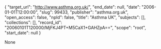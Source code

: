 {
  "target_url": "http://www.asthma.org.uk/", 
  "end_date": null, 
  "date": "2006-01-01T12:00:00", 
  "slug": 99433, 
  "publisher": "asthma.org.uk", 
  "open_access": false, 
  "npld": false, 
  "title": "Asthma UK", 
  "subjects": [], 
  "collections": [], 
  "record_id": "20060101T120000/MjFKJ4PT+M5CaX1+GAHZpA==", 
  "scope": "root", 
  "start_date": null
}

None